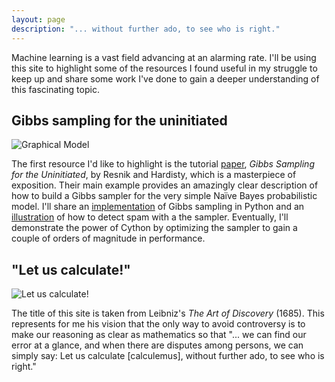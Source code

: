 ```yaml
---
layout: page
description: "... without further ado, to see who is right."
---
```


Machine learning is a vast field advancing at an alarming rate.
I'll be using this site to highlight some of the resources 
I found useful in my struggle to keep up and share some 
work I've done to gain a deeper understanding of this fascinating topic. 

## Gibbs sampling for the uninitiated

![Graphical Model](https://ai2-s2-public.s3.amazonaws.com/figures/2016-11-01/fc024fbdc59c3b5e708268b29e00cebaf9593875/8-Figure4-1.png)

The first resource I'd like to highlight is the tutorial 
[paper](https://www.umiacs.umd.edu/~resnik/pubs/LAMP-TR-153.pdf), _Gibbs Sampling for the Uninitiated_,
by Resnik and Hardisty, which is a masterpiece of exposition.  Their main example provides an amazingly 
clear description of how to build a Gibbs sampler for the very simple Naı̈ve Bayes probabilistic model. 
I'll share an [implementation](https://nbviewer.jupyter.org/github/bobflagg/gibbs-sampling-for-the-uninitiated/blob/master/Gibbs-sampling-for-the-Uninitiated.ipynb) of Gibbs sampling in Python
and an [illustration](https://nbviewer.jupyter.org/github/bobflagg/gibbs-sampling-for-the-uninitiated/blob/master/a-gibbs-sampler-for-detecting-spam.ipynb) of how to detect spam with a the sampler.
Eventually, I'll demonstrate the power of Cython by optimizing the sampler to gain a couple of orders of magnitude in performance.

## "Let us calculate!"

![Let us calculate!](https://c1.staticflickr.com/6/5343/30599219720_a4e7fcd6ea_b.jpg)

The title of this site is taken from Leibniz's _The Art of Discovery_ (1685). This represents for me 
his vision that the only way to avoid controversy is to make our reasoning as clear as mathematics so that "... we can find 
our error at a glance, and when there are disputes among persons, we can simply say: Let us calculate [calculemus], without further ado, to see who is right."

